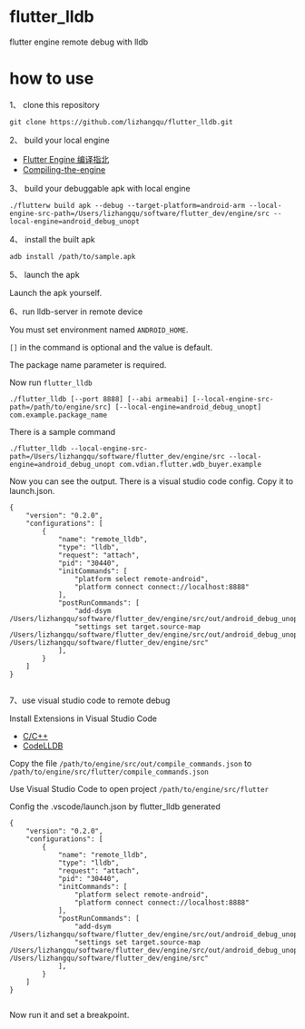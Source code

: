 # flutter_lldb
flutter engine remote debug with lldb

# how to use

1、 clone this repository

```
git clone https://github.com/lizhangqu/flutter_lldb.git
```

2、 build your local engine 

 - [Flutter Engine 编译指北](https://fucknmb.com/2019/02/26/Flutter-Engine-%E7%BC%96%E8%AF%91%E6%8C%87%E5%8C%97/)
 - [Compiling-the-engine](https://github.com/flutter/flutter/wiki/Compiling-the-engine)

3、 build your debuggable apk with local engine

```
./flutterw build apk --debug --target-platform=android-arm --local-engine-src-path=/Users/lizhangqu/software/flutter_dev/engine/src --local-engine=android_debug_unopt
```

4、 install the built apk

```
adb install /path/to/sample.apk
```

5、 launch the apk

Launch the apk yourself.

6、run lldb-server in remote device

You must set environment named `ANDROID_HOME`.

`[]` in the command is optional and the value is default.

The package name parameter is required.

Now run `flutter_lldb`

```
./flutter_lldb [--port 8888] [--abi armeabi] [--local-engine-src-path=/path/to/engine/src] [--local-engine=android_debug_unopt] com.example.package_name
```

There is a sample command

```
./flutter_lldb --local-engine-src-path=/Users/lizhangqu/software/flutter_dev/engine/src --local-engine=android_debug_unopt com.vdian.flutter.wdb_buyer.example
```

Now you can see the output. There is a visual studio code config. Copy it to launch.json.

```
{
    "version": "0.2.0",
    "configurations": [
        {
            "name": "remote_lldb",
            "type": "lldb",
            "request": "attach",
            "pid": "30440",
            "initCommands": [
                "platform select remote-android",
                "platform connect connect://localhost:8888"
            ],
            "postRunCommands": [
                "add-dsym /Users/lizhangqu/software/flutter_dev/engine/src/out/android_debug_unopt/libflutter.so",
                "settings set target.source-map /Users/lizhangqu/software/flutter_dev/engine/src/out/android_debug_unopt /Users/lizhangqu/software/flutter_dev/engine/src"
            ],
        }
    ]
}
    
```

7、use visual studio code to remote debug

Install Extensions in Visual Studio Code
 - [C/C++](https://marketplace.visualstudio.com/items?itemName=ms-vscode.cpptools)
 - [CodeLLDB](https://marketplace.visualstudio.com/items?itemName=vadimcn.vscode-lldb)


Copy the file `/path/to/engine/src/out/compile_commands.json` to `/path/to/engine/src/flutter/compile_commands.json`

Use Visual Studio Code to open project `/path/to/engine/src/flutter`

Config the .vscode/launch.json by flutter_lldb generated

```
{
    "version": "0.2.0",
    "configurations": [
        {
            "name": "remote_lldb",
            "type": "lldb",
            "request": "attach",
            "pid": "30440",
            "initCommands": [
                "platform select remote-android",
                "platform connect connect://localhost:8888"
            ],
            "postRunCommands": [
                "add-dsym /Users/lizhangqu/software/flutter_dev/engine/src/out/android_debug_unopt/libflutter.so",
                "settings set target.source-map /Users/lizhangqu/software/flutter_dev/engine/src/out/android_debug_unopt /Users/lizhangqu/software/flutter_dev/engine/src"
            ],
        }
    ]
}
    
```

Now run it and set a breakpoint.
